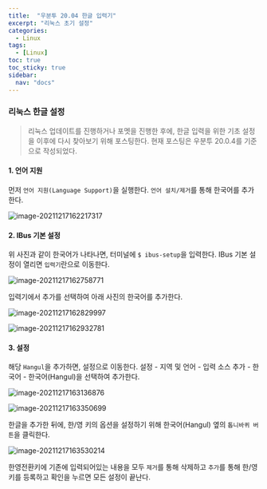 ```yaml
---
title:  "우분투 20.04 한글 입력기"
excerpt: "리눅스 초기 설정"
categories:
  - Linux
tags:
  - [Linux]
toc: true
toc_sticky: true
sidebar: 
  nav: "docs"
---
```


### 리눅스 한글 설정

> 리눅스 업데이트를 진행하거나 포멧을 진행한 후에, 한글 입력을 위한 기초 설정을 이후에 다시 찾아보기 위해 포스팅한다.  현재 포스팅은 우분투 20.0.4를 기준으로 작성되었다.



#### 1. 언어 지원

먼저 `언어 지원(Language Support)`을 실행한다. `언어 설치/제거`를  통해 한국어를 추가한다. 

![image-20211217162217317](assets/images/language_support.png)

#### 2. IBus 기본 설정

위 사진과 같이 한국어가 나타나면, 터미널에 `$ ibus-setup`을 입력한다. IBus 기본 설정이 열리면 `입력기`란으로 이동한다.

![image-20211217162758771](/home/kch/.config/Typora/typora-user-images/image-20211217162758771.png)

입력기에서 추가를 선택하여 아래 사진의 한국어를 추가한다. 

![image-20211217162829997](/home/kch/.config/Typora/typora-user-images/image-20211217162829997.png)

![image-20211217162932781](/home/kch/.config/Typora/typora-user-images/image-20211217162932781.png)

#### 3. 설정

해당 `Hangul`을 추가하면, 설정으로 이동한다. 설정 - 지역 및 언어 - 입력 소스 추가 - 한국어 - 한국어(Hangul)을 선택하여 추가한다. 

![image-20211217163136876](/home/kch/.config/Typora/typora-user-images/image-20211217163136876.png)

![image-20211217163350699](/home/kch/.config/Typora/typora-user-images/image-20211217163350699.png)

한글을 추가한 뒤에, 한/영 키의 옵션을 설정하기 위해 한국어(Hangul) 옆의 `톱니바퀴 버튼`을 클릭한다.

![image-20211217163530214](/home/kch/.config/Typora/typora-user-images/image-20211217163530214.png)

한영전환키에 기존에 입력되어있는 내용을 모두 `제거`를 통해 삭제하고 `추가`를 통해 한/영 키를 등록하고 확인을 누르면 모든 설정이 끝난다. 

